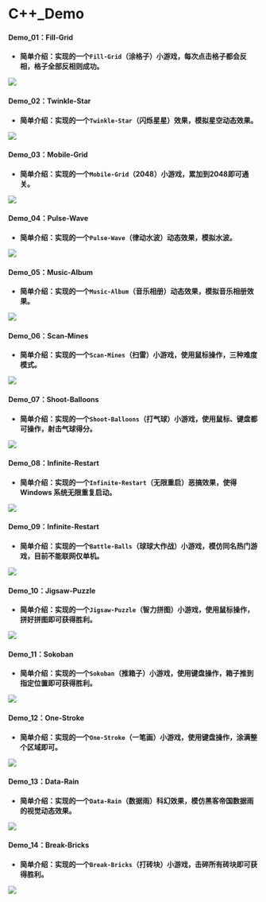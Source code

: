 # C++_Demo

#### Demo_01：Fill-Grid

- **简单介绍：实现的一个`Fill-Grid`（涂格子）小游戏，每次点击格子都会反相，格子全部反相则成功。**

![](https://gitee.com/a-wei-y/gitee-table/raw/master/img/20210531162221.png)

#### Demo_02：Twinkle-Star

- **简单介绍：实现的一个`Twinkle-Star`（闪烁星星）效果，模拟星空动态效果。**

![](https://gitee.com/a-wei-y/gitee-table/raw/master/img/20210531224657.png)

#### Demo_03：Mobile-Grid

- **简单介绍：实现的一个`Mobile-Grid`（2048）小游戏，累加到2048即可通关。**

![](https://gitee.com/a-wei-y/gitee-table/raw/master/img/20210601014630.png)

#### Demo_04：Pulse-Wave

- **简单介绍：实现的一个`Pulse-Wave`（律动水波）动态效果，模拟水波。**

![](https://gitee.com/a-wei-y/gitee-table/raw/master/img/20210601234121.png)

#### Demo_05：Music-Album

- **简单介绍：实现的一个`Music-Album`（音乐相册）动态效果，模拟音乐相册效果。**

![](https://gitee.com/a-wei-y/gitee-table/raw/master/img/20210603020417.png)

#### Demo_06：Scan-Mines

- **简单介绍：实现的一个`Scan-Mines`（扫雷）小游戏，使用鼠标操作，三种难度模式。**

![](https://gitee.com/a-wei-y/gitee-table/raw/master/img/20210603020421.png)

#### Demo_07：Shoot-Balloons

- **简单介绍：实现的一个`Shoot-Balloons`（打气球）小游戏，使用鼠标、键盘都可操作，射击气球得分。**

![](https://gitee.com/a-wei-y/gitee-table/raw/master/img/20210603192738.png)

#### Demo_08：Infinite-Restart

- **简单介绍：实现的一个`Infinite-Restart`（无限重启）恶搞效果，使得 Windows 系统无限重复启动。**

![](https://gitee.com/a-wei-y/gitee-table/raw/master/img/20210603193857.jpg)


#### Demo_09：Infinite-Restart

- **简单介绍：实现的一个`Battle-Balls`（球球大作战）小游戏，模仿同名热门游戏，目前不能联网仅单机。**

![](https://gitee.com/a-wei-y/gitee-table/raw/master/img/20210604191905.png)

#### Demo_10：Jigsaw-Puzzle

- **简单介绍：实现的一个`Jigsaw-Puzzle`（智力拼图）小游戏，使用鼠标操作，拼好拼图即可获得胜利。**

![](https://gitee.com/a-wei-y/gitee-table/raw/master/img/20210604231156.png)

#### Demo_11：Sokoban

- **简单介绍：实现的一个`Sokoban`（推箱子）小游戏，使用键盘操作，箱子推到指定位置即可获得胜利。**

![](https://gitee.com/a-wei-y/gitee-table/raw/master/img/20210605012956.png)

#### Demo_12：One-Stroke

- **简单介绍：实现的一个`One-Stroke`（一笔画）小游戏，使用键盘操作，涂满整个区域即可。**

![](https://gitee.com/a-wei-y/gitee-table/raw/master/img/20210605123714.png)

#### Demo_13：Data-Rain

- **简单介绍：实现的一个`Data-Rain`（数据雨）科幻效果，模仿黑客帝国数据雨的视觉动态效果。**

![](https://gitee.com/a-wei-y/gitee-table/raw/master/img/20210605170411.png)

#### Demo_14：Break-Bricks

- **简单介绍：实现的一个`Break-Bricks`（打砖块）小游戏，击碎所有砖块即可获得胜利。**

![](https://gitee.com/a-wei-y/gitee-table/raw/master/img/20210605215802.png)
